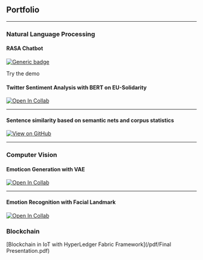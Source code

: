 ## Portfolio

---

### Natural Language Processing 

#### RASA Chatbot
[![Generic badge](https://img.shields.io/badge/Open-Demo-Blue.svg)](https://shields.io/)  

Try the demo 

#### Twitter Sentiment Analysis with BERT on EU-Solidarity
[![Open In Collab](https://colab.research.google.com/assets/colab-badge.svg)](https://colab.research.google.com/assets/colab-badge.svg)

---
#### Sentence similarity based on semantic nets and corpus statistics
<!---[![Open Notebook](https://img.shields.io/badge/Jupyter-Open_Notebook-blue?logo=Jupyter)](projects/detect-food-trends-facebook.html)-->
[![View on GitHub](https://img.shields.io/badge/GitHub-View_on_GitHub-blue?logo=GitHub)](https://github.com/nguyenviethoa95/sentence_word_similarity-matrix/blob/main/sentence_word_similarity_matrix.ipynb)

---

### Computer Vision
#### Emoticon Generation with VAE 
[![Open In Collab](https://colab.research.google.com/assets/colab-badge.svg)](https://colab.research.google.com/drive/1o1qmBDXCxMhZRncgdA_IdkVNalhIrsVg?usp=sharing)

---

#### Emotion Recognition with Facial Landmark
[![Open In Collab](https://colab.research.google.com/assets/colab-badge.svg)](https://colab.research.google.com/drive/1o1qmBDXCxMhZRncgdA_IdkVNalhIrsVg?usp=sharing)

### Blockchain
[Blockchain in IoT with HyperLedger Fabric Framework](/pdf/Final Presentation.pdf)


